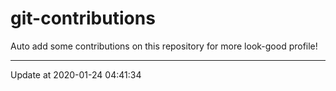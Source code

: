 # git-contributions

Auto add some contributions on this repository for more look-good profile!

---

Update at 2020-01-24 04:41:34
